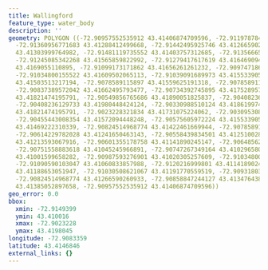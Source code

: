 ```yaml
---
title: Wallingford
feature_type: water_body
description: ''
geometry: POLYGON ((-72.90957552535912 43.41406874709596, -72.91197878463558 43.41375700668479,
  -72.91360956771683 43.41288412499668, -72.91442495925746 43.41266590260933, -72.91493994338819
  43.41303999764982, -72.91481119735552 43.41403757312685, -72.91356665237231 43.41438048590173,
  -72.91245085342268 43.41565859822992, -72.91279417617619 43.41646909450894, -72.91185003860289
  43.4169055110895, -72.91099173171862 43.41656261261232, -72.90974718673631 43.41665613057192,
  -72.91034800155522 43.41609502065113, -72.91039091689973 43.41553390553158, -72.90867430313033
  43.41503513217194, -72.9078589115897 43.41559625191318, -72.9078589115897 43.41618853933223,
  -72.90837389572042 43.41662495793477, -72.90734392745895 43.41752895789043, -72.90639978988565
  43.41821474195791, -72.90549856765686 43.41890051825837, -72.90408236129733 43.4185888027209,
  -72.90408236129733 43.41980448424124, -72.90330988510124 43.41861997434706, -72.90245157821607
  43.41821474195791, -72.9023228321834 43.41731075224062, -72.90309530837949 43.41671847579745,
  -72.90455443008354 43.41572094448248, -72.90575605972224 43.41553390553158, -72.90712935073812
  43.41469222310339, -72.90824514968774 43.41422461669944, -72.9078589115897 43.41282177582348,
  -72.90614229782028 43.41241650463143, -72.90558439834501 43.41251002899333, -72.90567022903407
  43.41213593067916, -72.90601355178758 43.41141890245147, -72.90648562057471 43.41073304142022,
  -72.90751558883618 43.41045245966891, -72.90747267349164 43.41029658035675, -72.90876013381848
  43.41001599658282, -72.90987593276901 43.41020305257609, -72.91034800155522 43.41054598706376,
  -72.91090590103047 43.41060833857988, -72.9120216999801 43.41141890245147, -72.91176420791473
  43.41188653051947, -72.91030508621067 43.41191770559519, -72.90931803329374 43.41198005569979,
  -72.90824514968774 43.41266590260933, -72.90858847244127 43.41347643894289, -72.90880304916301
  43.41385052897658, -72.90957552535912 43.41406874709596))
geo_error: 0.0
bbox:
  xmin: -72.9149399
  ymin: 43.410016
  xmax: -72.9023228
  ymax: 43.4198045
longitude: -72.9083359
latitude: 43.4146846
external_links: {}
---
```

